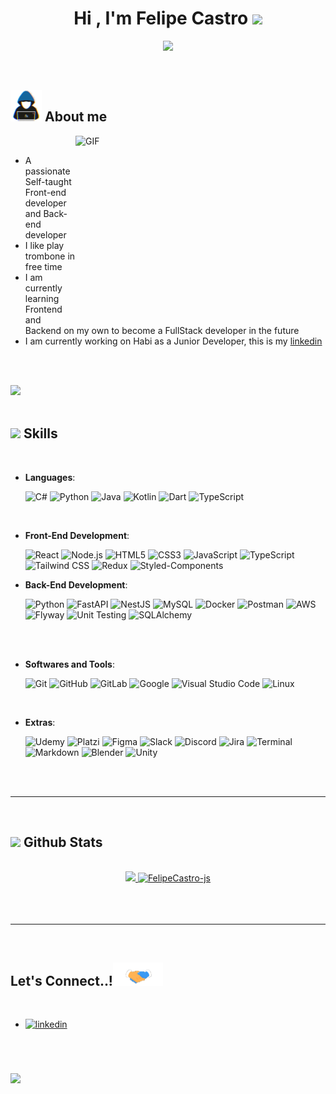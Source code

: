 
<h1 align="center"><b>Hi , I'm Felipe Castro </b><img src="https://media.giphy.com/media/hvRJCLFzcasrR4ia7z/giphy.gif" width="35"></h1>
<!--  -->
<p align="center">
  <a href="https://github.com/FelipeCastro-js"><img src="https://readme-typing-svg.herokuapp.com?font=Time+New+Roman&color=cyan&size=25&center=true&vCenter=true&width=600&height=100&lines=Hello%2C+Coders!;Software+Engineering+Student,+;Self-taught+Front-End+Developer,;Active+Learner/Researcher,;Love+to+learn+new+stuffs..<3"></a>
</p>



<br>



	
## <picture><img src = "https://github.com/0xAbdulKhalid/0xAbdulKhalid/raw/main/assets/mdImages/about_me.gif" width = 50px></picture> **About me**

<picture> <img align="right" top="500" height="300" width="400" alt="GIF" src="https://media.giphy.com/media/SWoSkN6DxTszqIKEqv/giphy.gif"></picture>

<br>

- A passionate Self-taught Front-end developer and Back-end developer
- I like play trombone in free time
- I am currently learning Frontend and Backend on my own to become a FullStack developer in the future
- I am currently working on Habi as a Junior Developer, this is my [linkedin](https://www.linkedin.com/in/felipe-castro-907478182/)

<br><br>

<img src="https://user-images.githubusercontent.com/73097560/115834477-dbab4500-a447-11eb-908a-139a6edaec5c.gif"><br><br>

## <img src="https://media2.giphy.com/media/QssGEmpkyEOhBCb7e1/giphy.gif?cid=ecf05e47a0n3gi1bfqntqmob8g9aid1oyj2wr3ds3mg700bl&rid=giphy.gif" width ="25"><b> Skills</b>
<br>

<p align="center">

- **Languages**:
    
    ![C#](https://img.shields.io/badge/C%23-%2395124C.svg?style=for-the-badge&logo=c-sharp&logoColor=white)
    ![Python](https://img.shields.io/badge/Python%20-%2314354C.svg?style=for-the-badge&logo=python&logoColor=white)
    ![Java](https://img.shields.io/badge/Java-%23ED8B00.svg?style=for-the-badge&logo=java&logoColor=white)
    ![Kotlin](https://img.shields.io/badge/Kotlin-%237F52FF.svg?style=for-the-badge&logo=kotlin&logoColor=white)
    ![Dart](https://img.shields.io/badge/Dart-%230175C2.svg?style=for-the-badge&logo=dart&logoColor=white)
    ![TypeScript](https://img.shields.io/badge/TypeScript-%233178C6.svg?style=for-the-badge&logo=typescript&logoColor=white)


<br>   
    
- **Front-End Development**:

  ![React](https://img.shields.io/badge/React-%2361DAFB.svg?style=for-the-badge&logo=react&logoColor=black)
  ![Node.js](https://img.shields.io/badge/Node.js-43853D?style=for-the-badge&logo=node-dot-js&logoColor=white)
  ![HTML5](https://img.shields.io/badge/HTML5%20-%23E34F26.svg?style=for-the-badge&logo=html5&logoColor=white)
  ![CSS3](https://img.shields.io/badge/CSS%20-%231572B6.svg?style=for-the-badge&logo=css3&logoColor=white)
  ![JavaScript](https://img.shields.io/badge/JavaScript%20-%23F7DF1E.svg?style=for-the-badge&logo=javascript&logoColor=black)
  ![TypeScript](https://img.shields.io/badge/TypeScript-%233178C6.svg?style=for-the-badge&logo=typescript&logoColor=white)
  ![Tailwind CSS](https://img.shields.io/badge/Tailwind_CSS-%2338B2AC.svg?style=for-the-badge&logo=tailwind-css&logoColor=white)
  ![Redux](https://img.shields.io/badge/Redux-%23764ABC.svg?style=for-the-badge&logo=redux&logoColor=white)
  ![Styled-Components](https://img.shields.io/badge/Styled--Components-%23DB7093.svg?style=for-the-badge&logo=styled-components&logoColor=white)

- **Back-End Development**:

    ![Python](https://img.shields.io/badge/Python%20-%2314354C.svg?style=for-the-badge&logo=python&logoColor=white)
    ![FastAPI](https://img.shields.io/badge/FastAPI%20-%23009688.svg?style=for-the-badge&logo=fastapi&logoColor=white)
    ![NestJS](https://img.shields.io/badge/NestJS-e0234e.svg?style=for-the-badge&logo=nestjs&logoColor=white)
    ![MySQL](https://img.shields.io/badge/MySQL-%2300f.svg?style=for-the-badge&logo=mysql&logoColor=white)
    ![Docker](https://img.shields.io/badge/docker-%230db7ed.svg?style=for-the-badge&logo=docker&logoColor=white)
    ![Postman](https://img.shields.io/badge/Postman-FF6C37?style=for-the-badge&logo=postman&logoColor=white)
    ![AWS](https://img.shields.io/badge/AWS-%23FF9900.svg?style=for-the-badge&logo=amazon-aws&logoColor=white)
    ![Flyway](https://img.shields.io/badge/Flyway-%23CC0200.svg?style=for-the-badge&logo=flyway&logoColor=white)
    ![Unit Testing](https://img.shields.io/badge/Unit%20Testing-%23007ACC.svg?style=for-the-badge) <!-- Genérico, no logo específico -->
    ![SQLAlchemy](https://img.shields.io/badge/SQLAlchemy-%23F1022C.svg?style=for-the-badge&logo=sqlalchemy&logoColor=white)

<br>

<!-- 
- **Cloud Hosting**:

    ![Github Pages](https://img.shields.io/badge/GitHub%20Pages-%23327FC7.svg?style=for-the-badge&logo=github&logoColor=white)
-->
    
<br>

- **Softwares and Tools**:

    ![Git](https://img.shields.io/badge/git-%23F05033.svg?style=for-the-badge&logo=git&logoColor=white)
    ![GitHub](https://img.shields.io/badge/github-%23121011.svg?style=for-the-badge&logo=github&logoColor=white)
    ![GitLab](https://img.shields.io/badge/gitlab-%23181717.svg?style=for-the-badge&logo=gitlab&logoColor=white)
    ![Google](https://img.shields.io/badge/google-%234285F4.svg?style=for-the-badge&logo=google&logoColor=white)
    ![Visual Studio Code](https://img.shields.io/badge/Visual%20Studio%20Code-0078d7.svg?style=for-the-badge&logo=visual-studio-code&logoColor=white)
    ![Linux](https://img.shields.io/badge/Linux-FCC624?style=for-the-badge&logo=linux&logoColor=black) 


<br>

- **Extras**:

    
    ![Udemy](https://img.shields.io/badge/Udemy-A435F0?style=for-the-badge&logo=udemy&logoColor=white)
    ![Platzi](https://img.shields.io/badge/Platzi-%231D293F.svg?style=for-the-badge&logo=platzi&logoColor=white)
    ![Figma](https://img.shields.io/badge/Figma-F24E1E?style=for-the-badge&logo=figma&logoColor=white)
    ![Slack](https://img.shields.io/badge/Slack-4A154B?style=for-the-badge&logo=slack&logoColor=white)
    ![Discord](https://img.shields.io/badge/Discord-5865F2?style=for-the-badge&logo=discord&logoColor=white)
    ![Jira](https://img.shields.io/badge/Jira-0052CC?style=for-the-badge&logo=jira&logoColor=white)
    ![Terminal](https://img.shields.io/badge/Terminal-%23054020?style=for-the-badge&logo=gnu-bash&logoColor=white)
    ![Markdown](https://img.shields.io/badge/markdown-%23000000.svg?style=for-the-badge&logo=markdown&logoColor=white)
    ![Blender](https://img.shields.io/badge/Blender-F5792A?style=for-the-badge&logo=blender&logoColor=white)
    ![Unity](https://img.shields.io/badge/Unity-000000?style=for-the-badge&logo=unity&logoColor=white)
</p>
<br>
<br>

-----

<br>


## <img src="https://media.giphy.com/media/iY8CRBdQXODJSCERIr/giphy.gif" width="35"><b> Github Stats </b>
<br>

<div align="center">

<a href="https://github.com/FelipeCastro-js/">
  <img src="https://github-readme-stats.vercel.app/api?username=FelipeCastro-js&show_icons=true&theme=dark&include_all_commits=true&count_private=true&line_height=20" width="450"/>
  <img src="https://github-readme-stats.vercel.app/api/top-langs/?username=FelipeCastro-js&show_icons=true&layout=compact&theme=dark&line_height=20" width="450" height="165"  alt="FelipeCastro-js"/>
</a>

</div>

<br>
<br>
<br>

-----

<br>

## <b> Let's Connect..!</b><img src="https://github.com/0xAbdulKhalid/0xAbdulKhalid/raw/main/assets/mdImages/handshake.gif" width ="80">
<br>
<div align='left'>

<ul>

<li>
<a href="https://www.linkedin.com/in/felipe-castro-907478182/" target="_blank">
<img src="https://img.shields.io/badge/linkedin: Felipe Castro-%2300acee.svg?color=405DE6&style=for-the-badge&logo=linkedin&logoColor=white" alt=linkedin style="margin-bottom: 5px;"/>
</a>
</li>

<br>

<br>

<!--
<li>
<a href="mailto:0xabdulkhalid@gmail.com" target="_blank">
<img src="https://img.shields.io/badge/gmail:  0xabdulkhalid-%23EA4335.svg?style=for-the-badge&logo=gmail&logoColor=white" t=mail style="margin-bottom: 5px;" />
</a>
</li>
-->

	
</ul>
</div>

<br>
<img src="https://user-images.githubusercontent.com/73097560/115834477-dbab4500-a447-11eb-908a-139a6edaec5c.gif">
<br>
<br>
<br>

<div align='center'>

</div>
<br>
<br>
<br>
<br>
<br>
